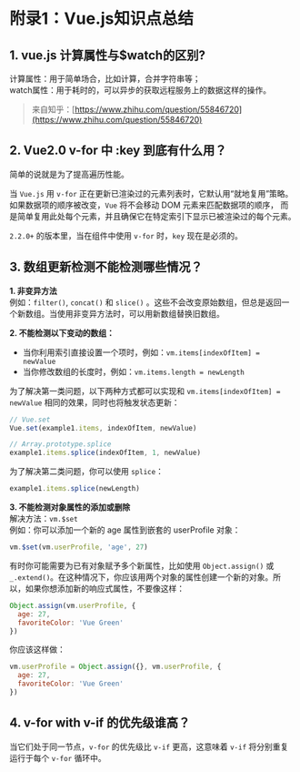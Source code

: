 # 附录1：Vue.js知识点总结

## 1. vue.js 计算属性与$watch的区别?

计算属性：用于简单场合，比如计算，合并字符串等；  
watch属性：用于耗时的，可以异步的获取远程服务上的数据这样的操作。

> 来自知乎：[https://www.zhihu.com/question/55846720](https://www.zhihu.com/question/55846720)

## 2. Vue2.0 v-for 中 :key 到底有什么用？

简单的说就是为了提高遍历性能。

当 `Vue.js` 用 `v-for` 正在更新已渲染过的元素列表时，它默认用“就地复用”策略。如果数据项的顺序被改变，`Vue` 将不会移动 DOM 元素来匹配数据项的顺序， 而是简单复用此处每个元素，并且确保它在特定索引下显示已被渲染过的每个元素。

`2.2.0+` 的版本里，当在组件中使用 `v-for` 时，`key` 现在是必须的。

## 3. 数组更新检测不能检测哪些情况？

**1. 非变异方法**  
例如：`filter()`, `concat()` 和 `slice()` 。这些不会改变原始数组，但总是返回一个新数组。当使用非变异方法时，可以用新数组替换旧数组。

**2. 不能检测以下变动的数组：**

* 当你利用索引直接设置一个项时，例如：`vm.items[indexOfItem] = newValue`
* 当你修改数组的长度时，例如：`vm.items.length = newLength`

为了解决第一类问题，以下两种方式都可以实现和 `vm.items[indexOfItem] = newValue` 相同的效果，同时也将触发状态更新：

```js
// Vue.set
Vue.set(example1.items, indexOfItem, newValue)

// Array.prototype.splice
example1.items.splice(indexOfItem, 1, newValue)
```

为了解决第二类问题，你可以使用 `splice`：

```js
example1.items.splice(newLength)
```

**3. 不能检测对象属性的添加或删除**  
解决方法：`vm.$set`  
例如：你可以添加一个新的 age 属性到嵌套的 userProfile 对象：

```js
vm.$set(vm.userProfile, 'age', 27)
```

有时你可能需要为已有对象赋予多个新属性，比如使用 `Object.assign()` 或 `_.extend()`。在这种情况下，你应该用两个对象的属性创建一个新的对象。所以，如果你想添加新的响应式属性，不要像这样：

```js
Object.assign(vm.userProfile, {
  age: 27,
  favoriteColor: 'Vue Green'
})
```

你应该这样做：

```js
vm.userProfile = Object.assign({}, vm.userProfile, {
  age: 27,
  favoriteColor: 'Vue Green'
})
```

## 4. v-for with v-if 的优先级谁高？

当它们处于同一节点，`v-for` 的优先级比 `v-if` 更高，这意味着 `v-if` 将分别重复运行于每个 `v-for` 循环中。

